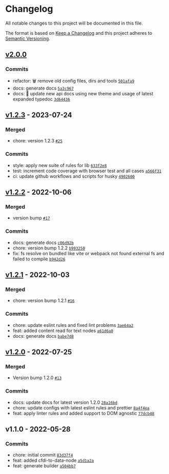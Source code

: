 # Changelog

All notable changes to this project will be documented in this file.

The format is based on [Keep a Changelog](https://keepachangelog.com/en/1.0.0/)
and this project adheres to [Semantic Versioning](https://semver.org/spec/v2.0.0.html).

## [v2.0.0](https://luffynando.github.com/nodecfdi/cfdi-to-json/compare/v1.2.3...v2.0.0)

### Commits

- refactor: :wastebasket: remove old config files, dirs and tools [`501afa9`](https://luffynando.github.com/nodecfdi/cfdi-to-json/commit/501afa931bdeef37d0dbe3724c563d17b487ae5f)
- docs: generate docs [`5a3c967`](https://luffynando.github.com/nodecfdi/cfdi-to-json/commit/5a3c96713fc071a5a457ab61e27d03ab427d30f9)
- docs: :memo: update new api docs using new theme and usage of latest expanded typedoc [`3d64436`](https://luffynando.github.com/nodecfdi/cfdi-to-json/commit/3d64436934e381e736fc2ba2f4ce43dd135df5d3)

## [v1.2.3](https://luffynando.github.com/nodecfdi/cfdi-to-json/compare/v1.2.2...v1.2.3) - 2023-07-24

### Merged

- chore: version 1.2.3 [`#25`](https://luffynando.github.com/nodecfdi/cfdi-to-json/pull/25)

### Commits

- style: apply new suite of rules for lib [`633f2e8`](https://luffynando.github.com/nodecfdi/cfdi-to-json/commit/633f2e80cbe9f58d17ab67f33565baae9a0199d4)
- test: increment code coverage with browser test and all cases [`a566f31`](https://luffynando.github.com/nodecfdi/cfdi-to-json/commit/a566f3190ab9f4adb036241f59a750fda04c0f3b)
- ci: update github workflows and scripts for husky [`4902600`](https://luffynando.github.com/nodecfdi/cfdi-to-json/commit/490260035f35321bb63d77d506d07731f67e0a09)

## [v1.2.2](https://luffynando.github.com/nodecfdi/cfdi-to-json/compare/v1.2.1...v1.2.2) - 2022-10-06

### Merged

- version bump [`#17`](https://luffynando.github.com/nodecfdi/cfdi-to-json/pull/17)

### Commits

- docs: generate docs [`c06d92b`](https://luffynando.github.com/nodecfdi/cfdi-to-json/commit/c06d92b239c6535a407ac1655bd94d50fd039b3d)
- chore: version bump 1.2.2 [`b993250`](https://luffynando.github.com/nodecfdi/cfdi-to-json/commit/b993250e413c881728b6b41986a08f88e4efaff5)
- fix: fs resolve on bundled like vite or webpack not found external fs and failed to compile [`b942d26`](https://luffynando.github.com/nodecfdi/cfdi-to-json/commit/b942d2677eb8f338fec93a89e9fd36e5f68b5306)

## [v1.2.1](https://luffynando.github.com/nodecfdi/cfdi-to-json/compare/v1.2.0...v1.2.1) - 2022-10-03

### Merged

- chore: version bump 1.2.1 [`#16`](https://luffynando.github.com/nodecfdi/cfdi-to-json/pull/16)

### Commits

- chore: update eslint rules and fixed lint problems [`3ae64a2`](https://luffynando.github.com/nodecfdi/cfdi-to-json/commit/3ae64a226fa7b667b03ae8399e12130caceb99a7)
- feat: added content read for text nodes [`a61d6a0`](https://luffynando.github.com/nodecfdi/cfdi-to-json/commit/a61d6a0516059ea8098a294ec09b1b2f9ad0ca11)
- docs: generate docs [`babe7d8`](https://luffynando.github.com/nodecfdi/cfdi-to-json/commit/babe7d8d22bc25fa87d2cd089c677534d64c346e)

## [v1.2.0](https://luffynando.github.com/nodecfdi/cfdi-to-json/compare/v1.1.0...v1.2.0) - 2022-07-25

### Merged

- Version bump 1.2.0 [`#13`](https://luffynando.github.com/nodecfdi/cfdi-to-json/pull/13)

### Commits

- docs: update docs for latest version 1.2.0 [`28a16bd`](https://luffynando.github.com/nodecfdi/cfdi-to-json/commit/28a16bd5fa81f192ed9b2647ba3730d18535b8d3)
- chore: update configs with latest eslint rules and prettier [`8a4f4ea`](https://luffynando.github.com/nodecfdi/cfdi-to-json/commit/8a4f4ea4f2d59a7342b96a7bf20d17807b5ce50c)
- feat: apply linter rules and added support to DOM agnostic [`77dcb48`](https://luffynando.github.com/nodecfdi/cfdi-to-json/commit/77dcb4841f7f8d7e6bb43312a676edf266974941)

## v1.1.0 - 2022-05-28

### Commits

- chore: initial commit [`83d37f4`](https://luffynando.github.com/nodecfdi/cfdi-to-json/commit/83d37f4be94d8268588dbf7597f65b477d1eb4d3)
- feat: added cfdi-to-data-node [`a5d1a2a`](https://luffynando.github.com/nodecfdi/cfdi-to-json/commit/a5d1a2a0c65cf4498983bd0f0573f527bc1d327e)
- feat: generate builder [`a504bb7`](https://luffynando.github.com/nodecfdi/cfdi-to-json/commit/a504bb755977312b8b8a0c5b3d1767394588ff31)
